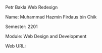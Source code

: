 Petr Bakla Web Redesign

Name: Muhammad Hazmin Firdaus bin Chik

Semester: 2201

Module: Web Design and Development

<html>
Web URL: <a href="https://hazminfirdaus.github.io/petr-bakla/" target="blank"></a>
</html>
